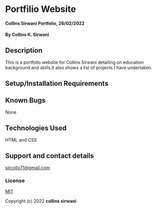 # Portfilio Website
#### Collins Sirwani Portfolio, 26/02/2022
#### By Collins K. Sirwani
## Description
This is a portfolio website for Collins Sirwani detailing on education background and skills.It also shows a list of projects I have undertaken.
## Setup/Installation Requirements

## Known Bugs
None
## Technologies Used
HTML and CSS
## Support and contact details
sircollo71@gmail.com
### License
[MIT](https://github.com/sircollo/portfolio/blob/main/LICENSE)

Copyright (c) 2022 **collins sirwani**